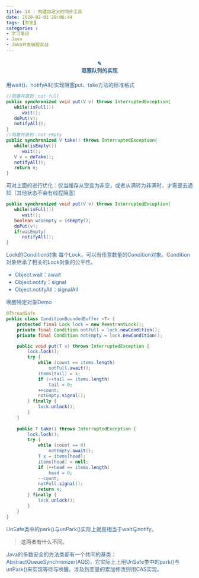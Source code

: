 ```yaml
---
title: 14 | 构建自定义的同步工具
date: 2020-02-01 20:06:44
tags: [并发]
categories :
- 学习笔记
- Java
- Java并发编程实战
---
```


<center> <h4><font color = "#36648B">✎</br>阻塞队列的实现</center>

用wait()、notifyAll()实现阻塞put、take方法的标准格式
```java
//阻塞并直到：not-full 
public synchronized void put(V v) throws InterruptedException{
   while(isFull())
      wait();
   doPut(v);
   notifyAll();
}
//阻塞并直到：not-empty 
public synchronized V take() throws InterruptedException{
   while(isEmpty())
      wait();
   V v = doTake();
   notifyAll();
   return v;
}
```

可对上面的进行优化：仅当缓存从空变为非空，或者从满转为非满时，才需要去通知（其他状态不会有线程阻塞）
```java
public synchronized void put(V v) throws InterruptedException{
   while(isFull())
      wait(); 
   boolean wasEmpty = isEmpty(); 
   doPut(v); 
   if(wasEmpty) 
      notifyAll();
}
```



Lock的Condition对象
每个Lock，可以有任意数量的Condition对象。Condition对象继承了相关的Lock对象的公平性。

- Object.wait：await
- Object.notify：signal
- Object.notifyAll：signalAll

唤醒特定对象Demo
```java
@ThreadSafe
public class ConditionBoundedBuffer <T> {
    protected final Lock lock = new ReentrantLock();
    private final Condition notFull = lock.newCondition();
    private final Condition notEmpty = lock.newCondition();

    public void put(T x) throws InterruptedException {
        lock.lock();
        try {
            while (count == items.length)
                notFull.await();
            items[tail] = x;
            if (++tail == items.length)
                tail = 0;
            ++count;
            notEmpty.signal();
        } finally {
            lock.unlock();
        }
    }
    
    public T take() throws InterruptedException {
        lock.lock();
        try {
            while (count == 0)
                notEmpty.await();
            T x = items[head];
            items[head] = null;
            if (++head == items.length)
                head = 0;
            --count;
            notFull.signal();
            return x;
        } finally {
            lock.unlock();
        }
    }
}
```

UnSafe类中的park()与unPark()实际上就是相当于wait与notify。
> 这两者有什么不同。
>
Java的多数安全的方法类都有一个共同的基类：AbstractQueueSynchronizer(AQS)，它实际上上用UnSafe类中的park()与unPark()来实现等待与唤醒。涉及到变量的累加修改则用CAS实现。

                                                                                                                                                                                                                                                                                                                                                                                                                                                                                                                                                                                                                                                                                                                                                                                                                                                                                                                                                                                                           